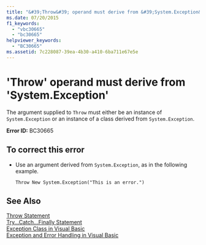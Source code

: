 ```yaml
---
title: "&#39;Throw&#39; operand must derive from &#39;System.Exception&#39;"
ms.date: 07/20/2015
f1_keywords: 
  - "vbc30665"
  - "bc30665"
helpviewer_keywords: 
  - "BC30665"
ms.assetid: 7c228087-39ea-4b30-a410-6ba711e67e5e
---
```

# &#39;Throw&#39; operand must derive from &#39;System.Exception&#39;
The argument supplied to `Throw` must either be an instance of `System.Exception` or an instance of a class derived from `System.Exception`.  
  
 **Error ID:** BC30665  
  
## To correct this error  
  
-   Use an argument derived from `System.Exception`, as in the following example.  
  
    ```  
    Throw New System.Exception("This is an error.")  
    ```  
  
## See Also  
 [Throw Statement](../../visual-basic/language-reference/statements/throw-statement.md)  
 [Try...Catch...Finally Statement](../../visual-basic/language-reference/statements/try-catch-finally-statement.md)  
 [Exception Class in Visual Basic](https://msdn.microsoft.com/library/9aac396f-34ca-4afb-8e6c-e523cb690ba9)  
 [Exception and Error Handling in Visual Basic](https://msdn.microsoft.com/library/3e351e73-cf23-40ab-8b60-05794160529e)
